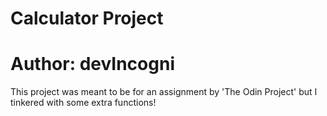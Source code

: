 # Calculator Project
# Author: devIncogni

This project was meant to be for an assignment by 'The Odin Project' but I tinkered with some extra functions!
